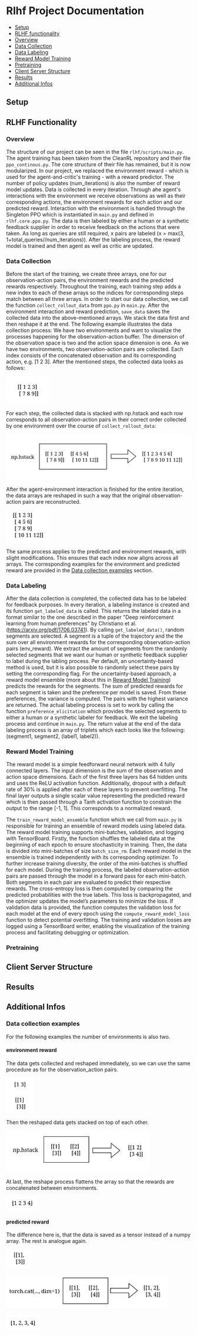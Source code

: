 # Rlhf Project Documentation

- [Setup](#setup)
- [RLHF functionality](#rlhf-functionality)
- [Overview](#overview)
- [Data Collection](#data-collection)
- [Data Labeling](#data-labeling)
- [Reward Model Training](#reward-model-training)
- [Pretraining](#pretraining)
- [Client Server Structure](#client-server-structure)
- [Results](#results)
- [Additional Infos](#additional-infos)


## Setup

## RLHF Functionality

### Overview

The structure of our project can be seen in the file `rlhf/scripts/main.py`. The agent training has been taken from the CleanRL repository and their file `ppo_continous.py`. The core structure of their file has remained, but it is now modularized. In our project, we replaced the environment reward - which is used for the agent-and-critic's training - with a reward predictor.
The number of policy updates (num_iterations) is also the number of reward model updates. Data is collected in every iteration. Through ahe agent's interactions with the environment we receive observations as well as their corresponding actions, the environment rewards for each action and our predicted reward. Interaction with the environment is handled through the Singleton PPO which is instantiated in `main.py` and defined in `rlhf.core.ppo.py`.
The data is then labeled by either a human or a synthetic feedback supplier in order to receive feedback on the actions that were taken. As long as queries are still required, x pairs are labeled (x = max(3, 1+total_queries//num_iterations)). After the labeling process, the reward model is trained and then agent as well as critic are updated.


### Data Collection

Before the start of the training, we create three arrays, one for our observation-action pairs, the environment rewards and the predicted rewards respectively. Throughout the training, each training step adds a new index to each of these arrays so the indices for corresponding steps match between all three arrays. 
In order to start our data collection, we call the function `collect_rollout_data` from `ppo.py` in `main.py`.
After the environment interaction and reward prediction, `save_data` saves the collected data into the above-mentioned arrays.
We stack the data first and then reshape it at the end. The following example illustrates the data collection process: We have two environments and want to visualize the processes happening for the observation-action buffer. The dimension of the observation space is two and the action space dimension is one.
As we have two environments, two observation-action pairs are collected. Each index consists of the concatenated observation and its corresponding action, e.g. [1 2 3]. After the mentioned steps, the collected data looks as follows:

![obs-action-pair](/readme_images/obs_action/pairs_start.png)

For each step, the collected data is stacked with np.hstack and each row corresponds to all observation-action pairs in their correct order collected by one environment over the course of `collect_rollout_data`:

![obs-action-buffer](/readme_images/obs_action/pairs_stack.png)

After the agent-environment interaction is finished for the entire iteration, the data arrays are reshaped in such a way that the original observation-action pairs are reconstructed.

![obs-action-output](/readme_images/obs_action/pairs_output.png)

The same process applies to the predicted and environment rewards, with slight modifications. This ensures that each index now aligns across all arrays. The corresponding examples for the environment and predicted reward are provided in the [Data collection examples](#data-collection-examples) section.


### Data Labeling

After the data collection is completed, the collected data has to be labeled for feedback purposes. 
In every iteration, a labeling instance is created and its function `get_labeled_data` is called. This returns the labeled data in a format similar to the one described in the paper "Deep reinforcement learning from human preferences" by Christiano et al. (https://arxiv.org/pdf/1706.03741).
By calling `get_labeled_data()`, random segments are selected. A segment is a tuple of the trajectory and the the sum over all environment rewards for the corresponding observation-action pairs (env_reward).
We extract the amount of segments from the randomly selected segments that we want our human or synthetic feedback supplier to label during the labling process. Per default, an uncertainty-based method is used, but it is also possible to randomly select these pairs by setting the corresponding flag.
For the uncertainty-based approach, a reward model ensemble (more about this in [Reward Model Training](#reward-model-training)) predicts the rewards for the segments. The sum of predicted rewards for each segment is taken and the preference per model is saved. From these preferences, the variance is computed. The pairs with the highest variance are returned. 
The actual labeling process is set to work by calling the function `preference_elicitation` which provides the selected segments to either a human or a synthetic labeler for feedback.
We exit the labeling process and continue in `main.py`.
The return value at the end of the data labeling process is an array of triplets which each looks like the following: (segment1, segment2, (label1, label2)).


### Reward Model Training

The reward model is a simple feedforward neural network with 4 fully connected layers. The input dimension is the sum of the observation and action space dimensions. Each of the first three layers has 64 hidden units and uses the ReLU activation function. Additionally, dropout with a default rate of 30% is applied after each of these layers to prevent overfitting. The final layer outputs a single scalar value representing the predicted reward which is then passed through a Tanh activation function to constrain the output to the range [-1, 1]. This corresponds to a normalized reward.

The `train_reward_model_ensemble` function which we call from `main.py` is responsible for training an ensemble of reward models using labeled data. The reward model training supports mini-batches, validation, and logging with TensorBoard. Firstly, the function shuffles the labeled data at the beginning of each epoch to ensure stochasticity in training. Then, the data is divided into mini-batches of size `batch_size_rm`. Each reward model in the ensemble is trained independently with its corresponding optimizer. To further increase training diversity, the order of the mini-batches is shuffled for each model. During the training process, the labeled observation-action pairs are passed through the model in a forward pass for each mini-batch. Both segments in each pair are evaluated to predict their respective rewards. The cross-entropy loss is then computed by comparing the predicted probabilities with the true labels. This loss is backpropagated, and the optimizer updates the model’s parameters to minimize the loss.
If validation data is provided, the function computes the validation loss for each model at the end of every epoch using the `compute_reward_model_loss` function to detect potential overfitting. The training and validation losses are logged using a TensorBoard writer, enabling the visualization of the training process and facilitating debugging or optimization.


### Pretraining

## Client Server Structure
## Results
## Additional Infos
### Data collection examples
For the following examples the number of environments is also two.
#### environment reward
The data gets collected and reshaped immediately, so we can use the same procedure as for the observation_action pairs.

![env-reward-start](/readme_images/env_reward/env_start.png)

Then the reshaped data gets stacked on top of each other.

![env-reward-stack](/readme_images/env_reward/env_stack.png)

At last, the reshape process flattens the array so that the rewards are concatenated between environments.

![env-reward-output](/readme_images/env_reward/env_output.png)

#### predicted reward
The difference here is, that the data is saved as a tensor instead of a numpy array. The rest is analogue again.

![pred-reward-start](/readme_images/pred_reward/pred_start.png)

![pred-reward-cat](/readme_images/pred_reward/pred_cat.png)

![pred-reward-output](/readme_images/pred_reward/pred_output.png)

